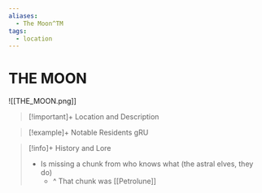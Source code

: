 ```yaml
---
aliases:
  - The Moon^TM
tags:
  - location
---
```

# THE MOON
![[THE_MOON.png]]
>[!important]+ Location and Description

> [!example]+ Notable Residents
> gRU

> [!info]+ History and Lore
> - Is missing a chunk from who knows what (the astral elves, they do)
> 	- ^ That chunk was [[Petrolune]]

